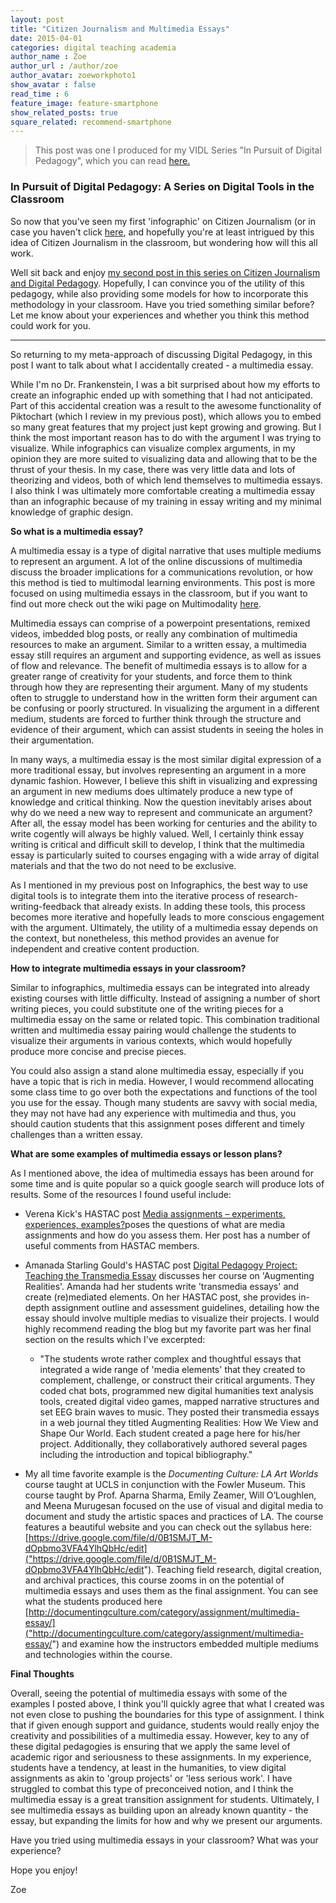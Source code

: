 ```yaml
---
layout: post
title: "Citizen Journalism and Multimedia Essays"
date: 2015-04-01
categories: digital teaching academia
author_name : Zoe 
author_url : /author/zoe
author_avatar: zoeworkphoto1
show_avatar : false
read_time : 6
feature_image: feature-smartphone
show_related_posts: true
square_related: recommend-smartphone
---
```

> This post was one I produced for my VIDL Series "In Pursuit of Digital Pedagogy", which you can read [here.]("https://my.vanderbilt.edu/vidl/2015/04/in-pursuit-of-digital-pedagogy-2/")

### In Pursuit of Digital Pedagogy: A Series on Digital Tools in the Classroom

So now that you've seen my first 'infographic' on Citizen Journalism (or in case you haven't click [here]("https://my.vanderbilt.edu/vidl/2014/12/in-pursuit-of-digital-pedagogy-citizen-journalism-infographics"), and hopefully you're at least intrigued by this idea of Citizen Journalism in the classroom, but wondering how will this all work.

Well sit back and enjoy [my second post in this series on Citizen Journalism and Digital Pedagogy]("https://magic.piktochart.com/output/2790193-citizen-journalism-digital-learn"). Hopefully, I can convince you of the utility of this pedagogy, while also providing some models for how to incorporate this methodology in your classroom. Have you tried something similar before? Let me know about your experiences and whether you think this method could work for you.

* * * *
So returning to my meta-approach of discussing Digital Pedagogy, in this post I want to talk about what I accidentally created - a multimedia essay.

While I'm no Dr. Frankenstein, I was a bit surprised about how my efforts to create an infographic ended up with something that I had not anticipated. Part of this accidental creation was a result to the awesome functionality of Piktochart (which I review in my previous post), which allows you to embed so many great features that my project just kept growing and growing. But I think the most important reason has to do with the argument I was trying to visualize. While infographics can visualize complex arguments, in my opinion they are more suited to visualizing data and allowing that to be the thrust of your thesis. In my case, there was very little data and lots of theorizing and videos, both of which lend themselves to multimedia essays. I also think I was ultimately more comfortable creating a multimedia essay than an infographic because of my training in essay writing and my minimal knowledge of graphic design.

**So what is a multimedia essay?**

A multimedia essay is a type of digital narrative that uses multiple mediums to represent an argument. A lot of the online discussions of multimedia discuss the broader implications for a communications revolution, or how this method is tied to multimodal learning environments. This post is more focused on using multimedia essays in the classroom, but if you want to find out more check out the wiki page on Multimodality [here]("https://en.wikipedia.org/wiki/Multimodality").

Multimedia essays can comprise of a powerpoint presentations, remixed videos, imbedded blog posts, or really any combination of multimedia resources to make an argument. Similar to a written essay, a multimedia essay still requires an argument and supporting evidence, as well as issues of flow and relevance. The benefit of multimedia essays is to allow for a greater range of creativity for your students, and force them to think through how they are representing their argument. Many of my students often to struggle to understand how in the written form their argument can be confusing or poorly structured. In visualizing the argument in a different medium, students are forced to further think through the structure and evidence of their argument, which can assist students in seeing the holes in their argumentation.

In many ways, a multimedia essay is the most similar digital expression of a more traditional essay, but involves representing an argument in a more dynamic fashion. However, I believe this shift in visualizing and expressing an argument in new mediums does ultimately produce a new type of knowledge and critical thinking. Now the question inevitably arises about why do we need a new way to represent and communicate an argument? After all, the essay model has been working for centuries and the ability to write cogently will always be highly valued. Well, I certainly think essay writing is critical and difficult skill to develop, I think that the multimedia essay is particularly suited to courses engaging with a wide array of digital materials and that the two do not need to be exclusive. 

As I mentioned in my previous post on Infographics, the best way to use digital tools is to integrate them into the iterative process of research-writing-feedback that already exists. In adding these tools, this process becomes more iterative and hopefully leads to more conscious engagement with the argument. Ultimately, the utility of a multimedia essay depends on the context, but nonetheless, this method provides an avenue for independent and creative content production.

**How to integrate multimedia essays in your classroom?**

Similar to infographics, multimedia essays can be integrated into already existing courses with little difficulty. Instead of assigning a number of short writing pieces, you could substitute one of the writing pieces for a multimedia essay on the same or related topic. This combination traditional written and multimedia essay pairing would challenge the students to visualize their arguments in various contexts, which would hopefully produce more concise and precise pieces.

You could also assign a stand alone multimedia essay, especially if you have a topic that is rich in media. However, I would recommend allocating some class time to go over both the expectations and functions of the tool you use for the essay. Though many students are savvy with social media, they may not have had any experience with multimedia and thus, you should caution students that this assignment poses different and timely challenges than a written essay.

**What are some examples of multimedia essays or lesson plans?**

As I mentioned above, the idea of multimedia essays has been around for some time and is quite popular so a quick google search will produce lots of results. Some of the resources I found useful include:

* Verena Kick's HASTAC post [Media assignments – experiments, experiences, examples?]("http://www.hastac.org/blogs/vkick/2014/11/18/media-assignments-%E2%80%93-experiments-experiences-examples")poses the questions of what are media assignments and how do you assess them. Her post has a number of useful comments from HASTAC members.
* Amanada Starling Gould's HASTAC post [Digital Pedagogy Project: Teaching the Transmedia Essay]("http://www.hastac.org/blogs/amanda-starling-gould/2014/02/02/digital-pedagogy-project-teaching-transmedia-essay") discusses her course on 'Augmenting Realities'. Amanda had her students write 'transmedia essays' and create (re)mediated elements. On her HASTAC post, she provides in-depth assignment outline and assessment guidelines, detailing how the essay should involve multiple medias to visualize their projects. I would highly recommend reading the blog but my favorite part was her final section on the results which I've excerpted:
    *  "The students wrote rather complex and thoughtful essays that integrated a wide range of 'media elements' that they created to complement, challenge, or construct their critical arguments. They coded chat bots, programmed new digital humanities text analysis tools, created digital video games, mapped narrative structures and set EEG brain waves to music. They posted their transmedia essays in a web journal they titled Augmenting Realities: How We View and Shape Our World. Each student created a page here for his/her project. Additionally, they collaboratively authored several pages including the introduction and topical bibliography."

* My all time favorite example is the *Documenting Culture: LA Art Worlds* course taught at UCLS in conjunction with the Fowler Museum. This course taught by Prof. Aparna Sharma, Emily Zeamer, Will O’Loughlen, and Meena Murugesan focused on the use of visual and digital media to document and study the artistic spaces and practices of LA. The course features a beautiful website and you can check out the syllabus here: [https://drive.google.com/file/d/0B1SMJT_M-dOpbmo3VFA4YlhQbHc/edit]("https://drive.google.com/file/d/0B1SMJT_M-dOpbmo3VFA4YlhQbHc/edit"). Teaching field research, digital creation, and archival practices, this course zooms in on the potential of multimedia essays and uses them as the final assignment. You can see what the students produced here [http://documentingculture.com/category/assignment/multimedia-essay/]("http://documentingculture.com/category/assignment/multimedia-essay/") and examine how the instructors embedded multiple mediums and technologies within the course.

**Final Thoughts**

Overall, seeing the potential of multimedia essays with some of the examples I posted above, I think you'll quickly agree that what I created was not even close to pushing the boundaries for this type of assignment. I think that if given enough support and guidance, students would really enjoy the creativity and possibilities of a multimedia essay. However, key to any of these digital pedagogies is ensuring that we apply the same level of academic rigor and seriousness to these assignments. In my experience, students have a tendency, at least in the humanities, to view digital assignments as akin to 'group projects' or 'less serious work'. I have struggled to combat this type of preconceived notion, and I think the multimedia essay is a great transition assignment for students. Ultimately, I see multimedia essays as building upon an already known quantity - the essay, but expanding the limits for how and why we present our arguments.

Have you tried using multimedia essays in your classroom? What was your experience? 

Hope you enjoy!

Zoe


